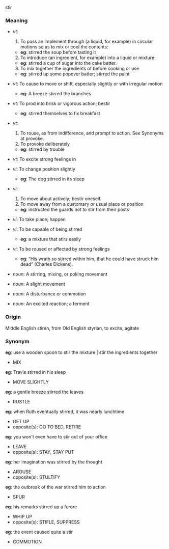 stir
### Meaning
+ _vt_:
   1. To pass an implement through (a liquid, for example) in circular motions so as to mix or cool the contents:
    + __eg__: stirred the soup before tasting it
   2. To introduce (an ingredient, for example) into a liquid or mixture:
    + __eg__: stirred a cup of sugar into the cake batter.
   3. To mix together the ingredients of before cooking or use
    + __eg__: stirred up some popover batter; stirred the paint
+ _vt_: To cause to move or shift, especially slightly or with irregular motion
    + __eg__: A breeze stirred the branches
+ _vt_: To prod into brisk or vigorous action; bestir
    + __eg__: stirred themselves to fix breakfast
+ _vt_:
   1. To rouse, as from indifference, and prompt to action. See Synonyms at provoke.
   2. To provoke deliberately
    + __eg__: stirred by trouble
+ _vt_: To excite strong feelings in
+ _vi_: To change position slightly
    + __eg__: The dog stirred in its sleep
+ _vi_:
   1. To move about actively; bestir oneself.
   2. To move away from a customary or usual place or position
    + __eg__: instructed the guards not to stir from their posts
+ _vi_: To take place; happen
+ _vi_: To be capable of being stirred
    + __eg__: a mixture that stirs easily
+ _vi_: To be roused or affected by strong feelings
    + __eg__: “His wrath so stirred within him, that he could have struck him dead” (Charles Dickens).

+ _noun_: A stirring, mixing, or poking movement
+ _noun_: A slight movement
+ _noun_: A disturbance or commotion
+ _noun_: An excited reaction; a ferment

### Origin

Middle English stiren, from Old English styrian, to excite, agitate

### Synonym

__eg__: use a wooden spoon to stir the mixture | stir the ingredients together

+ MIX

__eg__: Travis stirred in his sleep

+ MOVE SLIGHTLY

__eg__: a gentle breeze stirred the leaves

+ RUSTLE

__eg__: when Ruth eventually stirred, it was nearly lunchtime

+ GET UP
+ opposite(s): GO TO BED, RETIRE

__eg__: you won't even have to stir out of your office

+ LEAVE
+ opposite(s): STAY, STAY PUT

__eg__: her imagination was stirred by the thought

+ AROUSE
+ opposite(s): STULTIFY

__eg__: the outbreak of the war stirred him to action

+ SPUR

__eg__: his remarks stirred up a furore

+ WHIP UP
+ opposite(s): STIFLE, SUPPRESS

__eg__: the event caused quite a stir

+ COMMOTION

